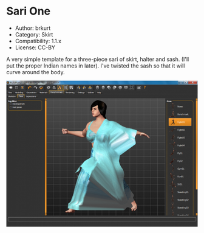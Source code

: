 # Sari One

* Author: brkurt
* Category: Skirt
* Compatibility: 1.1.x
* License: CC-BY

A very simple template for a three-piece sari of skirt, halter and sash. (I'll put the proper Indian names in later). I've twisted the sash so that it will curve around the body. 

![Example](sari1MHGUI.png)

